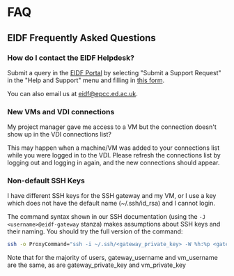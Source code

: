 # FAQ

## EIDF Frequently Asked Questions

### How do I contact the EIDF Helpdesk?

Submit a query in the [EIDF Portal](https://portal.eidf.ac.uk/) by selecting "Submit a Support Request" in the "Help and Support" menu and filling in [this form](https://portal.eidf.ac.uk/queries/submit).

You can also email us at [eidf@epcc.ed.ac.uk](mailto:eidf@epcc.ed.ac.uk).

### New VMs and VDI connections

My project manager gave me access to a VM but the connection doesn't show up in the VDI connections list?

This may happen when a machine/VM was added to your connections list while you were logged in to the VDI. Please refresh the connections list by logging out and logging in again, and the new connections should appear.

### Non-default SSH Keys

I have different SSH keys for the SSH gateway and my VM, or I use a key which does not have the default name (~/.ssh/id_rsa) and I cannot login.

The command syntax shown in our SSH documentation (using the ```-J <username>@eidf-gateway``` stanza) makes assumptions about SSH keys and their naming. You should try the full version of the command:

```bash
ssh -o ProxyCommand="ssh -i ~/.ssh/<gateway_private_key> -W %h:%p <gateway_username>@eidf-gateway.epcc.ed.ac.uk" -i ~/.ssh/<vm_private_key> <vm_username>@<vm_ip>
```

Note that for the majority of users, gateway_username and vm_username are the same, as are gateway_private_key and vm_private_key
